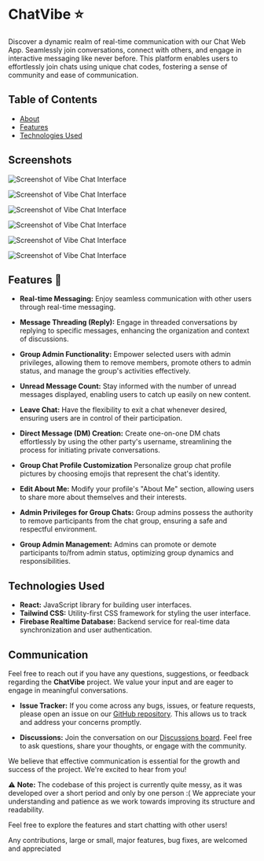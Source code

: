 ChatVibe ⭐️
=================

Discover a dynamic realm of real-time communication with our Chat Web App. Seamlessly join conversations, connect with others, and engage in interactive messaging like never before. This platform enables users to effortlessly join chats using unique chat codes, fostering a sense of community and ease of communication.

## Table of Contents

- [About](#about)
- [Features](#features)
- [Technologies Used](#technologies-used)

## Screenshots 

![Screenshot of Vibe Chat Interface](https://imgur.com/J6IBIGQ.png)

![Screenshot of Vibe Chat Interface](https://imgur.com/y84Ejh4.png)

![Screenshot of Vibe Chat Interface](https://imgur.com/3fm6Y11.png)

![Screenshot of Vibe Chat Interface](https://imgur.com/2s5vjML.png)

![Screenshot of Vibe Chat Interface](https://imgur.com/BL9dnz4.png)

![Screenshot of Vibe Chat Interface](https://imgur.com/QSyk7gd.png)

## Features 🚀

- **Real-time Messaging:** Enjoy seamless communication with other users through real-time messaging.

- **Message Threading (Reply):** Engage in threaded conversations by replying to specific messages, enhancing the organization and context of discussions.

- **Group Admin Functionality:** Empower selected users with admin privileges, allowing them to remove members, promote others to admin status, and manage the group's activities effectively.

- **Unread Message Count:** Stay informed with the number of unread messages displayed, enabling users to catch up easily on new content.

- **Leave Chat:** Have the flexibility to exit a chat whenever desired, ensuring users are in control of their participation.

- **Direct Message (DM) Creation:** Create one-on-one DM chats effortlessly by using the other party's username, streamlining the process for initiating private conversations.

- **Group Chat Profile Customization** Personalize group chat profile pictures by choosing emojis that represent the chat's identity.

- **Edit About Me:** Modify your profile's "About Me" section, allowing users to share more about themselves and their interests.

- **Admin Privileges for Group Chats:** Group admins possess the authority to remove participants from the chat group, ensuring a safe and respectful environment.

- **Group Admin Management:** Admins can promote or demote participants to/from admin status, optimizing group dynamics and responsibilities.

## Technologies Used

- **React:** JavaScript library for building user interfaces.
- **Tailwind CSS:** Utility-first CSS framework for styling the user interface.
- **Firebase Realtime Database:** Backend service for real-time data synchronization and user authentication.


## Communication

Feel free to reach out if you have any questions, suggestions, or feedback regarding the **ChatVibe** project. We value your input and are eager to engage in meaningful conversations.

- **Issue Tracker:** If you come across any bugs, issues, or feature requests, please open an issue on our [GitHub repository](https://github.com/CoderCaleb/ChatVibe/issues). This allows us to track and address your concerns promptly.

- **Discussions:** Join the conversation on our [Discussions board](https://github.com/CoderCaleb/ChatVibe/discussions). Feel free to ask questions, share your thoughts, or engage with the community.

We believe that effective communication is essential for the growth and success of the project. We're excited to hear from you!

⚠️ **Note:** The codebase of this project is currently quite messy, as it was developed over a short period and only by one person :( We appreciate your understanding and patience as we work towards improving its structure and readability.

Feel free to explore the features and start chatting with other users!

Any contributions, large or small, major features, bug fixes, are welcomed and appreciated


